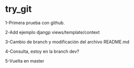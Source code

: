 try_git
=======

1-Primera prueba con github.

2-Add ejemplo djangp views/template/context

3-Cambio de branch y modificación del archivo README.md

4-Consulta, estoy en la branch dev?	

5-Vuelta en master 